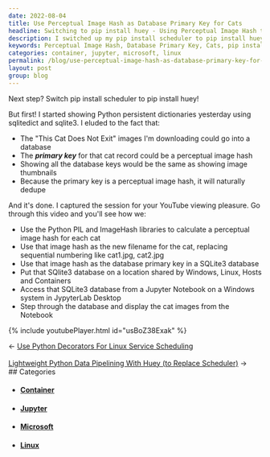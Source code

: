 ```yaml
---
date: 2022-08-04
title: Use Perceptual Image Hash as Database Primary Key for Cats
headline: Switching to pip install huey - Using Perceptual Image Hash to Store Cat Data in SQLite3 Database
description: I switched up my pip install scheduler to pip install huey and used Python PIL and ImageHash libraries to calculate a perceptual image hash for each cat. This hash was used as the filename and primary key for a shared SQLite3 database, which I then accessed from a Windows system in JupyterLab Desktop. Check out my blog post to see how it all worked out!
keywords: Perceptual Image Hash, Database Primary Key, Cats, pip install scheduler, pip install huey, Python PIL, ImageHash, SQLite3, Windows, JupyterLab Desktop, Linux, Hosts, Containers, Jupyter Notebook
categories: container, jupyter, microsoft, linux
permalink: /blog/use-perceptual-image-hash-as-database-primary-key-for-cats/
layout: post
group: blog
---
```



Next step? Switch pip install scheduler to pip install huey!

But first! I started showing Python persistent dictionaries yesterday using
sqlitedict and sqlite3. I eluded to the fact that:

- The "This Cat Does Not Exit" images I'm downloading could go into a database
- The ***primary key*** for that cat record could be a perceptual image hash
- Showing all the database keys would be the same as showing image thumbnails
- Because the primary key is a perceptual image hash, it will naturally dedupe

And it's done. I captured the session for your YouTube viewing pleasure. Go
through this video and you'll see how we:

- Use the Python PIL and ImageHash libraries to calculate a perceptual image
  hash for each cat
- Use that image hash as the new filename for the cat, replacing sequential
  numbering like cat1.jpg, cat2.jpg
- Use that image hash as the database primary key in a SQLite3 database
- Put that SQlite3 database on a location shared by Windows, Linux, Hosts and
  Containers
- Access that SQLite3 database from a Jupyter Notebook on a Windows system in
  JypyterLab Desktop
- Step through the database and display the cat images from the Notebook

{% include youtubePlayer.html id="usBoZ38Exak" %}


<div class="arrow-links"><div class="post-nav-prev"><span class="arrow">&larr;&nbsp;</span><a href="/blog/use-python-decorators-for-linux-service-scheduling/">Use Python Decorators For Linux Service Scheduling</a></div> &nbsp; <div class="post-nav-next"><a href="/blog/lightweight-python-data-pipelining-with-huey-to-replace-scheduler/">Lightweight Python Data Pipelining With Huey (to Replace Scheduler)</a><span class="arrow">&nbsp;&rarr;</span></div></div>
## Categories

<ul>
<li><h4><a href='/container/'>Container</a></h4></li>
<li><h4><a href='/jupyter/'>Jupyter</a></h4></li>
<li><h4><a href='/microsoft/'>Microsoft</a></h4></li>
<li><h4><a href='/linux/'>Linux</a></h4></li></ul>